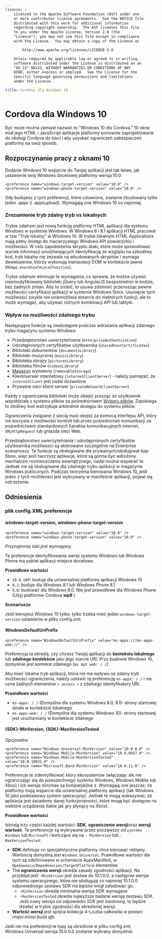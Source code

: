 ```yaml
---
license: >
    Licensed to the Apache Software Foundation (ASF) under one
    or more contributor license agreements.  See the NOTICE file
    distributed with this work for additional information
    regarding copyright ownership.  The ASF licenses this file
    to you under the Apache License, Version 2.0 (the
    "License"); you may not use this file except in compliance
    with the License.  You may obtain a copy of the License at

        http://www.apache.org/licenses/LICENSE-2.0

    Unless required by applicable law or agreed to in writing,
    software distributed under the License is distributed on an
    "AS IS" BASIS, WITHOUT WARRANTIES OR CONDITIONS OF ANY
    KIND, either express or implied.  See the License for the
    specific language governing permissions and limitations
    under the License.

title: Cordova dla Windows 10
---
```


# Cordova dla Windows 10

Być może można zamiast nazwać to "Windows 10 dla Cordova." 10 okna miał jego HTML i JavaScript aplikacje platformy ponownie zaprojektowane do obsługi Cordova do sieci i aby uzyskać ograniczeń zabezpieczeń platformy na swój sposób.

## Rozpoczynanie pracy z oknami 10

Dodanie Windows 10 wsparcie do Twojej aplikacji jest tak łatwe, jak ustawienie twój Windows docelowej platformy wersja 10.0:

    <preference name="windows-target-version" value="10.0" />
    <preference name="windows-phone-target-version" value="10.0" />


Gdy budujesz z tych preferencji, które ustawione, zostanie zbudowany tylko jeden .appx (i .appxupload). Wymagają one Windows 10 co najmniej.

### Zrozumienie tryb zdalny tryb vs lokalnych

Trybie zdalnym jest nową funkcję platformy HTML aplikacji dla systemu Windows w systemie Windows. W Windows 8 i 8.1 aplikacji HTML pracował w tzw "Tryb lokalny" w Windows 10. W trybie lokalnym HTML Applications mają pełny dostęp do macierzystego Windows API powierzchni i możliwości. W celu zapobieżenia skryptu ataki, które może spowodować wyciek informacji umożliwiających identyfikację ze względu na szkodliwy kod, tryb lokalny nie zezwala na wbudowanych skryptów i wymaga deweloperów, którzy wykonują manipulacji DOM w kontekście jawne (`MSApp.execUnsafeLocalFunction`).

Trybie zdalnym eliminuje te wymagania, co sprawia, że można używać niezmodyfikowany biblioteki jQuery lub AngularJS bezpośrednio w kodzie, bez żadnych zmian. Aby to zrobić, to usuwa zdolność przenosząc pewne możliwości certyfikacji aplikacji w systemie Windows Store. Usunięcie tych możliwości zwykle nie uniemożliwia dotarcie do niektórych funkcji, ale to może wymagać, aby używać różnych kombinacji API lub taktyki.

### Wpływ na możliwości zdalnego trybu

Następujące funkcje są niedostępne podczas wdrażania aplikacji zdalnego trybu magazynu systemu Windows:

  * Przedsiębiorstwo uwierzytelniania (`enterpriseAuthentication`)
  * Udostępnionych certyfikatów użytkownika (`sharedUserCertificates`)
  * Biblioteki dokumentów (`documentsLibrary`)
  * Biblioteki muzycznej (`musicLibrary`)
  * Biblioteka obrazy (`picturesLibrary`)
  * Biblioteka filmów (`videosLibrary`)
  * [Magazyn](../../../cordova/storage/storage.html) wymienny (`removableStorage`)
  * Klient/serwer internetowy (`internetClientServer`) - należy pamiętać, że `internetClient` jest nadal dozwolone
  * Prywatne sieci klient serwer (`privateNetworkClientServer`)

Każdy z ograniczenia biblioteki może obejść prosząc że użytkownik współdziała z systemu plików za pośrednictwem [Wyboru plików](https://msdn.microsoft.com/en-us/library/windows/apps/windows.storage.pickers.fileopenpicker.aspx). Zapobiega to złośliwy kod wstrzykuje arbitralnie dostępu do systemu plików.

Ograniczenia związane z siecią musi obejść za pomocą interfejsu API, który nie korzysta z możliwości kontroli lub przez pośrednictwo komunikacji za pośrednictwem standardowych kanałów komunikacyjnych internet, `XMLHttpRequest` lub gniazda sieci Web.

Przedsiębiorstwo uwierzytelniania i udostępnionych certyfikatów użytkownika możliwości są skierowane szczególnie na Enterprise scenariuszy. Te funkcje są obsługiwane dla prywatnych/obsługiwał App Store, więc jeśli tworzysz aplikacje, które są gonna być wdrożony mechanizm rozmieszczania wewnętrznego, nadal można wspierać te. Jednak nie są obsługiwane dla zdalnego trybu aplikacji w magazynie Windows publicznych. Podczas tworzenia kierowania Windows 10, jeśli jeden z tych możliwości jest wykrywany w manifeście aplikacji, pojawi się ostrzeżenie.

## Odniesienia

### plik config.XML preferencje

#### windows-target-version, windows-phone-target-version

    <preference name="windows-target-version" value="10.0" />
    <preference name="windows-phone-target-version" value="10.0" />


*Przynajmniej taki jest wymagany.*

Te preferencje identyfikowania wersji systemu Windows lub Windows Phone ma pakiet aplikacji miejsce docelowe.

**Prawidłowe wartości**

  * `10.0`, `UAP`: buduje dla uniwersalnej platformy aplikacji Windows 10
  * `8.1`: buduje dla Windows 8.1 lub Windows Phone 8.1
  * `8.0`: budować dla Windows 8.0. Nie jest prawidłowe dla Windows Phone (Użyj platformie Cordova **wp8** )

**Scenariusze**

Jeśli kierujesz Windows 10 tylko, tylko trzeba mieć jeden `windows-target-version` ustawienie w pliku config.xml.

#### WindowsDefaultUriPrefix

    <preference name="WindowsDefaultUriPrefix" value="ms-appx://|ms-appx-web://" />


Preferencja ta określa, czy chcesz Twojej aplikacji do **kontekstu lokalnego** lub **zdalnego kontekście** jako jego starcie URI. Przy budowie Windows 10, domyślnie jest kontekst zdalnego (`ms ApX web: / /`).

Aby mieć lokalne tryb aplikacji, która nie ma wpływu na zdalny tryb możliwości ograniczenia, należy ustawić tę preferencję `ms-appx: / /` i nie uzna żadnych elementów `< access >` z zdalnego identyfikatory URI.

**Prawidłowe wartości**

  * `ms-appx: / /` (Domyślna dla systemu Windows 8.0, 8.1): strony startowej działa w kontekście lokalnego
  * `ms-appx-web: / /` (Domyślna dla systemu Windows 10): strony startowej jest uruchamiany w kontekście zdalnego

#### {SDK}-MinVersion, {SDK}-MaxVersionTested

*Opcjonalne*

    <preference name="Windows.Universal-MinVersion" value="10.0.0.0" />
    <preference name="Windows.Mobile-MinVersion" value="10.0.9927.0" />
    <preference name="Windows.Mobile-MaxVersionTested" value="10.0.10031.0" />
    <preference name="Microsoft.Band-MinVersion" value="10.0.11.0" />


Preferencje te zidentyfikować który ekosystemów (włączając ale nie ograniczając się do powszechnego systemu Windows, Windows Mobile lub Xbox) i ich wersje min/max są kompatybilne z. Wymagają one jeszcze, że platformy mają wsparcie dla uniwersalnej platformy aplikacji (tak Windows 10 jako podstawowy system operacyjny). Jednak te mogą wskazywać, że aplikacja jest świadomy danej funkcjonalności, które mogą być dostępne na niektóre urządzenia (takie jak gry płynący na Xbox).

**Prawidłowe wartości**

Istnieją trzy części każdej wartości: **SDK**, **ograniczenie wersji**oraz **wersji wartość**. Te preferencje są wykrywane przez począwszy od `systemu Windows` lub `Microsoft` i kończące się na `- MinVersion` lub `- MaxVersionTested`:

  * **SDK** definiuje co specjalistyczne platformy chce kierować reklamy. Wartością domyślną jest `Windows.Universal`. Prawidłowe wartości dla tych są zdefiniowane w schemacie AppxManifest, w `Opakowaniu/Depednencies/TargetPlatform` elementów.
  * The **ograniczenia wersji** określa zasady zgodności aplikacji. Na przykład jeśli `-MinVersion` jest zestaw do 10.1.0.0, a następnie wersje systemu operacyjnego, które nie obsługują co najmniej 10.1.0.0 odpowiedniego zestawu SDK nie będzie mógł załadować go.
      * `-MinVersion` określa minimalna wersja SDK wymagane
      * `-MaxVersionTested` określa najwyższe badane wersję zestawu SDK. Jeśli nowy wersja od odpowiedni SDK jest zwolniony, to będzie działać w trybie zgodności dla określonej wersji.
  * **Wartość wersji** jest spójna kolekcja 4-Liczba całkowita w postaci *major.minor.build.qfe*.

Jeśli nie ma preferencji te typy są określone w pliku config.xml, Windows.Universal wersja 10.0.0.0 zostanie wybrany domyślnie.
